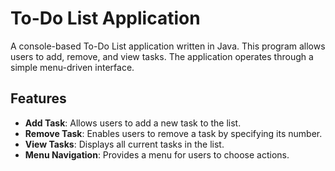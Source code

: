 # To-Do List Application

A console-based To-Do List application written in Java. This program allows users to add, remove, and view tasks. The application operates through a simple menu-driven interface.

## Features

- **Add Task**: Allows users to add a new task to the list.
- **Remove Task**: Enables users to remove a task by specifying its number.
- **View Tasks**: Displays all current tasks in the list.
- **Menu Navigation**: Provides a menu for users to choose actions.

